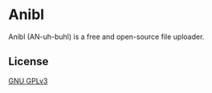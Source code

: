 # Anibl

Anibl (AN-uh-buhl) is a free and open-source file uploader.

## License

[GNU GPLv3](LICENSE)
